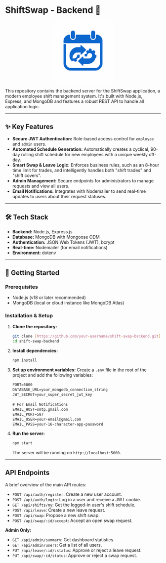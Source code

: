 # ShiftSwap - Backend 🚀

<p align="center">
  <img src="https://github.com/Saurabh1590/shift-swap-backend/blob/main/assets/ShiftSwapLogo.png?raw=true" alt="ShiftSwap Logo" width="200"/>
</p>

This repository contains the backend server for the ShiftSwap application, a modern employee shift management system. It's built with Node.js, Express, and MongoDB and features a robust REST API to handle all application logic.

---

## ✨ Key Features

- **Secure JWT Authentication:** Role-based access control for `employee` and `admin` users.
- **Automated Schedule Generation:** Automatically creates a cyclical, 90-day rolling shift schedule for new employees with a unique weekly off-day.
- **Smart Swap & Leave Logic:** Enforces business rules, such as an 8-hour time limit for trades, and intelligently handles both "shift trades" and "shift covers".
- **Admin Management:** Secure endpoints for administrators to manage requests and view all users.
- **Email Notifications:** Integrates with Nodemailer to send real-time updates to users about their request statuses.

---

## 🛠️ Tech Stack

- **Backend:** Node.js, Express.js
- **Database:** MongoDB with Mongoose ODM
- **Authentication:** JSON Web Tokens (JWT), bcrypt
- **Real-time:** Nodemailer (for email notifications)
- **Environment:** dotenv

---

## 🚀 Getting Started

### Prerequisites

- Node.js (v18 or later recommended)
- MongoDB (local or cloud instance like MongoDB Atlas)

### Installation & Setup

1.  **Clone the repository:**

    ```bash
    git clone [https://github.com/your-username/shift-swap-backend.git](https://github.com/your-username/shift-swap-backend.git)
    cd shift-swap-backend
    ```

2.  **Install dependencies:**

    ```bash
    npm install
    ```

3.  **Set up environment variables:**
    Create a `.env` file in the root of the project and add the following variables:

    ```env
    PORT=5000
    DATABASE_URL=your_mongodb_connection_string
    JWT_SECRET=your_super_secret_jwt_key

    # For Email Notifications
    EMAIL_HOST=smtp.gmail.com
    EMAIL_PORT=587
    EMAIL_USER=your-email@gmail.com
    EMAIL_PASS=your-16-character-app-password
    ```

4.  **Run the server:**
    ```bash
    npm start
    ```
    The server will be running on `http://localhost:5000`.

---

## API Endpoints

A brief overview of the main API routes:

- `POST /api/auth/register`: Create a new user account.
- `POST /api/auth/login`: Log in a user and receive a JWT cookie.
- `GET /api/shifts/my`: Get the logged-in user's shift schedule.
- `POST /api/leave`: Create a new leave request.
- `POST /api/swap`: Propose a new shift swap.
- `POST /api/swap/:id/accept`: Accept an open swap request.

**Admin Only:**

- `GET /api/admin/summary`: Get dashboard statistics.
- `GET /api/admin/users`: Get a list of all users.
- `PUT /api/leave/:id/:status`: Approve or reject a leave request.
- `PUT /api/swap/:id/status`: Approve or reject a swap request.
